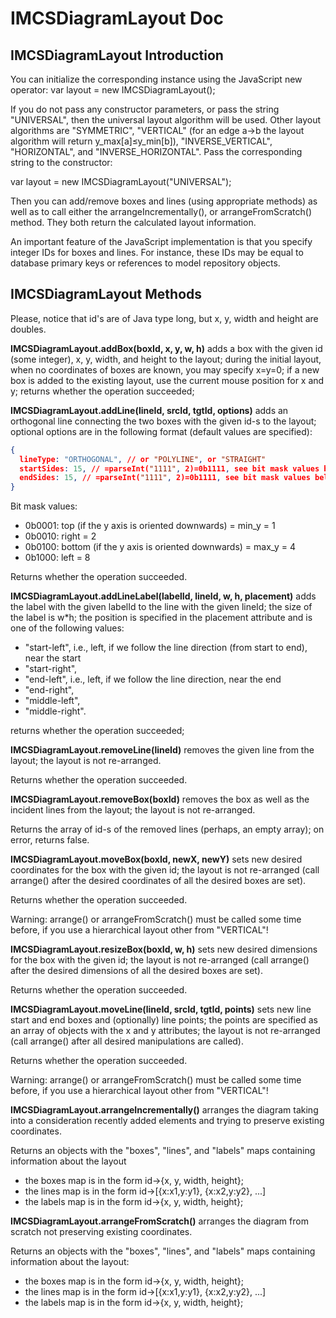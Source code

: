 # IMCSDiagramLayout Doc

## IMCSDiagramLayout Introduction

You can initialize the corresponding instance using the JavaScript new operator:
var layout = new IMCSDiagramLayout();

If you do not pass any constructor parameters, or pass the string &quot;UNIVERSAL&quot;, then the universal layout algorithm will be used. Other layout algorithms are &quot;SYMMETRIC&quot;, &quot;VERTICAL&quot; (for an edge a→b the layout algorithm will return y\_max[a]≤y\_min[b]), &quot;INVERSE\_VERTICAL&quot;, &quot;HORIZONTAL&quot;, and &quot;INVERSE\_HORIZONTAL&quot;. Pass the corresponding string to the constructor:

var layout = new IMCSDiagramLayout(&quot;UNIVERSAL&quot;);

Then you can add/remove boxes and lines (using appropriate methods) as well as to call either the arrangeIncrementally(), or arrangeFromScratch() method. They both return the calculated layout information.

An important feature of the JavaScript implementation is that you specify integer IDs for boxes and lines. For instance, these IDs may be equal to database primary keys or references to model repository objects.

## IMCSDiagramLayout Methods

Please, notice that id&#39;s are of Java type long, but x, y, width and height are doubles.

**IMCSDiagramLayout.addBox(boxId, x, y, w, h)**
adds a box with the given id (some integer), x, y, width, and height to the layout;
during the initial layout, when no coordinates of boxes are known, you may specify x=y=0;
if a new box is added to the existing layout, use the current mouse position for x and y;
returns whether the operation succeeded;

**IMCSDiagramLayout.addLine(lineId, srcId, tgtId, options)**
adds an orthogonal line connecting the two boxes with the given id-s to the layout; optional options are in the following format (default values are specified):
```json
{
  lineType: "ORTHOGONAL", // or "POLYLINE", or "STRAIGHT"
  startSides: 15, // =parseInt("1111", 2)=0b1111, see bit mask values below
  endSides: 15, // =parseInt("1111", 2)=0b1111, see bit mask values below
}
```

Bit mask values:

* 0b0001: top (if the y axis is oriented downwards) = min\_y = 1
* 0b0010: right = 2
* 0b0100: bottom (if the y axis is oriented downwards) = max\_y = 4
* 0b1000: left = 8

Returns whether the operation succeeded.

**IMCSDiagramLayout.addLineLabel(labelId, lineId, w, h, placement)**
adds the label with the given labelId to the line with the given lineId; the size of the label is w\*h; the position is specified in the placement attribute and is one of the following values:

- &quot;start-left&quot;, i.e., left, if we follow the line direction (from start to end), near the start
- &quot;start-right&quot;,
- &quot;end-left&quot;, i.e., left, if we follow the line direction, near the end
- &quot;end-right&quot;,
- &quot;middle-left&quot;,
- &quot;middle-right&quot;.

returns whether the operation succeeded;

**IMCSDiagramLayout.removeLine(lineId)**
removes the given line from the layout;
the layout is not re-arranged.

Returns whether the operation succeeded.

**IMCSDiagramLayout.removeBox(boxId)**
removes the box as well as the incident lines from the layout;
the layout is not re-arranged.

Returns the array of id-s of the removed lines (perhaps, an empty array);
on error, returns false.

**IMCSDiagramLayout.moveBox(boxId, newX, newY)**
sets new desired coordinates for the box with the given id;
the layout is not re-arranged (call arrange() after the desired coordinates of all the desired boxes are set).

Returns whether the operation succeeded.

Warning: arrange() or arrangeFromScratch() must be called some time before, if you use a hierarchical layout other from &quot;VERTICAL&quot;!

**IMCSDiagramLayout.resizeBox(boxId, w, h)**
sets new desired dimensions for the box with the given id;
the layout is not re-arranged (call arrange() after the desired dimensions of all the desired boxes are set).

Returns whether the operation succeeded.

**IMCSDiagramLayout.moveLine(lineId, srcId, tgtId, points)**
sets new line start and end boxes and (optionally) line points;
the points are specified as an array of objects with the x and y attributes;
the layout is not re-arranged (call arrange() after all desired manipulations are called).

Returns whether the operation succeeded.

Warning: arrange() or arrangeFromScratch() must be called some time before, if you use a hierarchical layout other from &quot;VERTICAL&quot;!

**IMCSDiagramLayout.arrangeIncrementally()**
arranges the diagram taking into a consideration recently added elements and trying to preserve existing coordinates.

Returns an objects with the &quot;boxes&quot;, &quot;lines&quot;, and &quot;labels&quot; maps containing information about the layout

- the boxes map is in the form id->{x, y, width, height};
- the lines map is in the form id->[{x:x1,y:y1}, {x:x2,y:y2}, ...]
- the labels map is in the form id->{x, y, width, height};

**IMCSDiagramLayout.arrangeFromScratch()**
arranges the diagram from scratch not preserving existing coordinates.

Returns an objects with the &quot;boxes&quot;, &quot;lines&quot;, and &quot;labels&quot; maps containing information about the layout:

- the boxes map is in the form id->{x, y, width, height};
- the lines map is in the form id->[{x:x1,y:y1}, {x:x2,y:y2}, ...]
- the labels map is in the form id->{x, y, width, height};
